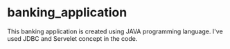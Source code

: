 # banking_application

This banking application is created using JAVA programming language. I've used JDBC and Servelet concept in the code.
